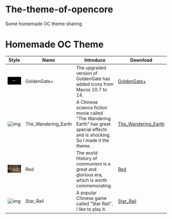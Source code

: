 The-theme-of-opencore
===
Some homemade OC theme sharing
#
Homemade OC Theme
===
| Style | Name | Introduce | Download |
|-|-|-|-|
|![img](https://raw.githubusercontent.com/dawalishi0821/The-theme-of-opencore/main/GoldenGate+.png)|GoldenGate+|The upgraded version of GoldenGate has added icons from Macos 10.7 to 14.|[GoldenGate+](https://github.com/dawalishi0821/The-theme-of-opencore/releases/download/opencore/GoldenGate+.zip)|
|![img](https://raw.githubusercontent.com/dawalishi0821/The-theme-of-opencore/main/The_Wandering_Earth.png)|The_Wandering_Earth|A Chinese science fiction movie called "The Wandering Earth" has great special effects and is shocking. So I made it the theme.|[The_Wandering_Earth](https://github.com/dawalishi0821/The-theme-of-opencore/releases/download/opencore/The_Wandering_Earth.zip)|
|![img](https://raw.githubusercontent.com/dawalishi0821/The-theme-of-opencore/main/Red.png)|Red|The world History of communism is a great and glorious era, which is worth commemorating.|[Red](https://github.com/dawalishi0821/The-theme-of-opencore/releases/download/opencore/Red.zip)|
|![img](https://raw.githubusercontent.com/dawalishi0821/The-theme-of-opencore/main/Star_Rail.png)|Star_Rail|A popular Chinese game called "Star Rail", I like to play it.|[Star_Rail](https://github.com/dawalishi0821/The-theme-of-opencore/releases/download/opencore/Star_Rail.zip)|
